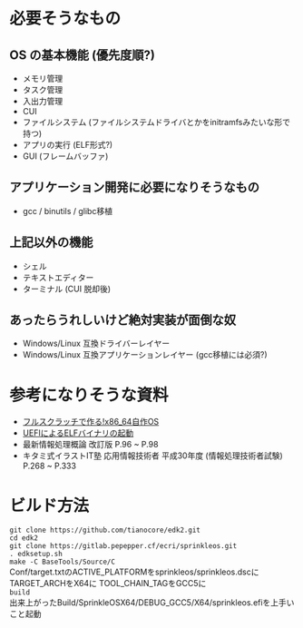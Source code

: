 # 必要そうなもの

## OS の基本機能 (優先度順?)
* メモリ管理
* タスク管理
* 入出力管理
* CUI
* ファイルシステム (ファイルシステムドライバとかをinitramfsみたいな形で持つ)
* アプリの実行 (ELF形式?)
* GUI (フレームバッファ)

## アプリケーション開発に必要になりそうなもの
* gcc / binutils / glibc移植

## 上記以外の機能
* シェル
* テキストエディター
* ターミナル (CUI 脱却後)

## あったらうれしいけど絶対実装が面倒な奴
* Windows/Linux 互換ドライバーレイヤー
* Windows/Linux 互換アプリケーションレイヤー (gcc移植には必須?)

# 参考になりそうな資料
* [フルスクラッチで作る!x86_64自作OS](http://yuma.ohgami.jp/x86_64-Jisaku-OS/)
* [UEFIによるELFバイナリの起動](https://www.slideshare.net/uchan_nos/uefielf)
* 最新情報処理概論 改訂版 P.96 ~ P.98
* キタミ式イラストIT塾 応用情報技術者 平成30年度 (情報処理技術者試験) P.268 ~ P.333

# ビルド方法
```git clone https://github.com/tianocore/edk2.git```  
```cd edk2```  
```git clone https://gitlab.pepepper.cf/ecri/sprinkleos.git```  
```. edksetup.sh```  
```make -C BaseTools/Source/C```  
Conf/target.txtのACTIVE_PLATFORMをsprinkleos/sprinkleos.dscに TARGET_ARCHをX64に TOOL_CHAIN_TAGをGCC5に  
```build```  
出来上がったBuild/SprinkleOSX64/DEBUG_GCC5/X64/sprinkleos.efiを上手いこと起動